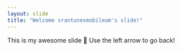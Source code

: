 ```yaml
---
layout: slide
title: "Welcome srantunesmobileum's slide!"
---
```

This is  my awesome slide :tada:
Use the left arrow to go back!

